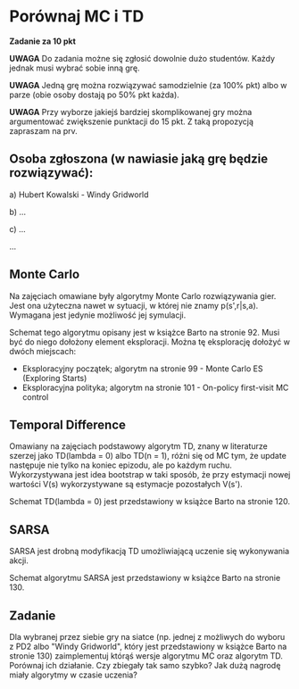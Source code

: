 # Porównaj MC i TD

**Zadanie za 10 pkt**

**UWAGA**
Do zadania możne się zgłosić dowolnie dużo studentów. Każdy jednak musi wybrać sobie inną grę.

**UWAGA**
Jedną grę można rozwiązywać samodzielnie (za 100% pkt) albo w parze (obie osoby dostają po 50% pkt każda).

**UWAGA**
Przy wyborze jakiejś bardziej skomplikowanej gry można argumentować zwiększenie punktacji do 15 pkt. Z taką propozycją zapraszam na prv.

## Osoba zgłoszona (w nawiasie jaką grę będzie rozwiązywać):

a) Hubert Kowalski - Windy Gridworld

b) ...

c) ...

...

## Monte Carlo

Na zajęciach omawiane były algorytmy Monte Carlo rozwiązywania gier. Jest ona użyteczna nawet w sytuacji, w której nie znamy p(s',r|s,a). Wymagana jest jedynie możliwość jej symulacji.

Schemat tego algorytmu opisany jest w książce Barto na stronie 92. Musi być do niego dołożony element eksploracji. Można tę eksplorację dołożyć w dwóch miejscach:
* Eksploracyjny początek; algorytm na stronie 99 - Monte Carlo ES (Exploring Starts)
* Eksploracyjna polityka; algorytm na stronie 101 - On-policy first-visit MC control

## Temporal Difference

Omawiany na zajęciach podstawowy algorytm TD, znany w literaturze szerzej jako TD(lambda = 0) albo TD(n = 1), różni się od MC tym, że update następuje nie tylko na koniec epizodu, ale po każdym ruchu. Wykorzystywana jest idea bootstrap w taki sposób, że przy estymacji nowej wartości V(s) wykorzystywane są estymacje pozostałych V(s').

Schemat TD(lambda = 0) jest przedstawiony w książce Barto na stronie 120.

## SARSA

SARSA jest drobną modyfikacją TD umożliwiającą uczenie się wykonywania akcji.

Schemat algorytmu SARSA jest przedstawiony w książce Barto na stronie 130.

## Zadanie
Dla wybranej przez siebie gry na siatce (np. jednej z możliwych do wyboru z PD2 albo "Windy Gridworld", który jest przedstawiony w książce Barto na stronie 130) zaimplementuj którąś wersje algorytmu MC oraz algorytm TD. Porównaj ich działanie. Czy zbiegały tak samo szybko? Jak dużą nagrodę miały algorytmy w czasie uczenia?


